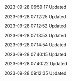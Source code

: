 2023-09-28 06:59:17 Updated

2023-09-28 07:12:25 Updated

2023-09-28 07:12:52 Updated

2023-09-28 07:13:53 Updated

2023-09-28 07:14:54 Updated

2023-09-28 07:40:15 Updated

2023-09-28 07:40:22 Updated

2023-09-28 09:12:35 Updated

